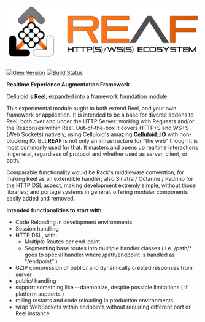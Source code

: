 ![REAF](https://github.com/penultimatix/reaf/raw/master/logo-028.2Kj2.png)
====

[![Gem Version](https://badge.fury.io/rb/reef.png)](http://rubygems.org/gems/reef)
[![Build Status](https://secure.travis-ci.org/penultimatix/reef.png?branch=master)](http://travis-ci.org/penultimatix/reef)

**Realtime Experience Augmentation Framework**

Celluloid's **[Reel](http://github.com/celluloid/reel)**, expanded into a framework foundation module.

This experimental module ought to both extend Reel, and your own framework or application. It is intended to be a base
for diverse addons to Reel, both over and under the HTTP Server: working with Requests and/or the Responses within Reel.
Out-of-the-box it covers HTTP+S and WS+S (Web Sockets) natively, using Celluloid's amazing **[Celluloid::IO](http://github.com/celluloid/celluloid-io)** with non-blocking IO. But **REAF** is not only an infrastructure for "the web" though it is most commonly used for that. It masters and opens up realtime interactions in general, regardless of protocol and whether used as server, client, or both.

Comparable functionality would be Rack's middleware convention, for making Reel as an extendible handler; also Sinatra / Octarine / Padrino for the HTTP DSL aspect, making development extremly simple, without those libraries; and portage systems in general, offering modular components easily added and removed.

**Intended functionalities to start with:**

* Code Reloading in development environments
* Session handling
* HTTP DSL, with:
  * Multiple Routes per end-point
  * Segmenting base routes into multiple handler classes
  ( i.e. /path/* goes to special handler where /path/endpoint is handled as "/endpoint" )
* GZIP compression of public/ and dynamically created responses from server
* public/ handling
* support something like --daemonize, despite possible limitations ( if platform supports )
* rolling restarts and code reloading in production environments
* wrap WebSockets within endpoints without requiring different port or Reel instance
